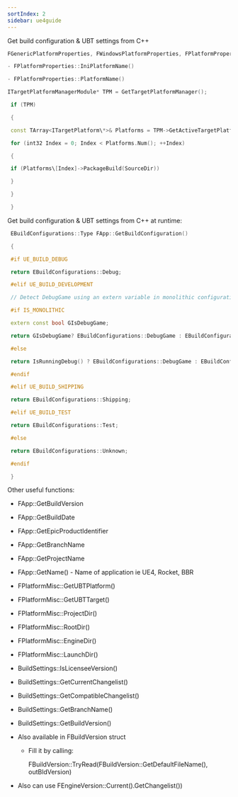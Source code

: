 ```yaml
---
sortIndex: 2
sidebar: ue4guide
---
```


Get build configuration & UBT settings from C++

```cpp
FGenericPlatformProperties, FWindowsPlatformProperties, FPlatformProperties

- FPlatformProperties::IniPlatformName()

- FPlatformProperties::PlatformName()

ITargetPlatformManagerModule* TPM = GetTargetPlatformManager();

 if (TPM)

 {

 const TArray<ITargetPlatform\*>& Platforms = TPM->GetActiveTargetPlatforms();

 for (int32 Index = 0; Index < Platforms.Num(); ++Index)

 {

 if (Platforms\[Index]->PackageBuild(SourceDir))

 }

 }

 }
```

Get build configuration & UBT settings from C++ at runtime:

```cpp
 EBuildConfigurations::Type FApp::GetBuildConfiguration()

 {

 #if UE_BUILD_DEBUG

 return EBuildConfigurations::Debug;

 #elif UE_BUILD_DEVELOPMENT

 // Detect DebugGame using an extern variable in monolithic configurations, or a command line argument in modular configurations.

 #if IS_MONOLITHIC

 extern const bool GIsDebugGame;

 return GIsDebugGame? EBuildConfigurations::DebugGame : EBuildConfigurations::Development;

 #else

 return IsRunningDebug() ? EBuildConfigurations::DebugGame : EBuildConfigurations::Development;

 #endif

 #elif UE_BUILD_SHIPPING

 return EBuildConfigurations::Shipping;

 #elif UE_BUILD_TEST

 return EBuildConfigurations::Test;

 #else

 return EBuildConfigurations::Unknown;

 #endif

 }
```

Other useful functions:

- FApp::GetBuildVersion

- FApp::GetBuildDate

- FApp::GetEpicProductIdentifier

- FApp::GetBranchName

- FApp::GetProjectName

- FApp::GetName() - Name of application ie UE4, Rocket, BBR

- FPlatformMisc::GetUBTPlatform()

- FPlatformMisc::GetUBTTarget()

- FPlatformMisc::ProjectDir()

- FPlatformMisc::RootDir()

- FPlatformMisc::EngineDir()

- FPlatformMisc::LaunchDir()

- BuildSettings::IsLicenseeVersion()

- BuildSettings::GetCurrentChangelist()

- BuildSettings::GetCompatibleChangelist()

- BuildSettings::GetBranchName()

- BuildSettings::GetBuildVersion()

- Also available in FBuildVersion struct

  - Fill it by calling:

     FBuildVersion::TryRead(FBuildVersion::GetDefaultFileName(), outBldVersion)

- Also can use FEngineVersion::Current().GetChangelist())
